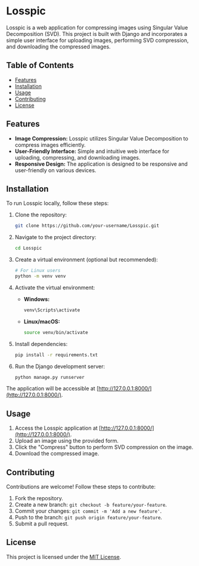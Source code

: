 # Losspic

Losspic is a web application for compressing images using Singular Value Decomposition (SVD). This project is built with Django and incorporates a simple user interface for uploading images, performing SVD compression, and downloading the compressed images.

## Table of Contents
- [Features](#features)
- [Installation](#installation)
- [Usage](#usage)
- [Contributing](#contributing)
- [License](#license)

## Features

- **Image Compression:** Losspic utilizes Singular Value Decomposition to compress images efficiently.
- **User-Friendly Interface:** Simple and intuitive web interface for uploading, compressing, and downloading images.
- **Responsive Design:** The application is designed to be responsive and user-friendly on various devices.

## Installation

To run Losspic locally, follow these steps:

1. Clone the repository:

    ```bash
    git clone https://github.com/your-username/Losspic.git
    ```

2. Navigate to the project directory:

    ```bash
    cd Losspic
    ```

3. Create a virtual environment (optional but recommended):

    ```bash
    # For Linux users
    python -m venv venv
    ```

4. Activate the virtual environment:

    - **Windows:**

        ```bash
        venv\Scripts\activate
        ```

    - **Linux/macOS:**

        ```bash
        source venv/bin/activate
        ```

5. Install dependencies:

    ```bash
    pip install -r requirements.txt
    ```

6. Run the Django development server:

    ```bash
    python manage.py runserver
    ```

The application will be accessible at [http://127.0.0.1:8000/](http://127.0.0.1:8000/).

## Usage

1. Access the Losspic application at [http://127.0.0.1:8000/](http://127.0.0.1:8000/).
2. Upload an image using the provided form.
3. Click the "Compress" button to perform SVD compression on the image.
4. Download the compressed image.

## Contributing

Contributions are welcome! Follow these steps to contribute:

1. Fork the repository.
2. Create a new branch: `git checkout -b feature/your-feature`.
3. Commit your changes: `git commit -m 'Add a new feature'`.
4. Push to the branch: `git push origin feature/your-feature`.
5. Submit a pull request.

## License

This project is licensed under the [MIT License](LICENSE).

